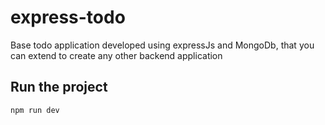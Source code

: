 # express-todo

Base todo application developed using expressJs and MongoDb, that you can extend to create any other backend application

## Run the project
`npm run dev`
